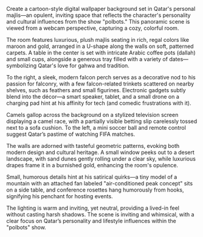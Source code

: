 Create a cartoon-style digital wallpaper background set in Qatar's personal majlis—an opulent, inviting space that reflects the character's personality and cultural influences from the show "polbots." This panoramic scene is viewed from a webcam perspective, capturing a cozy, colorful room.

The room features luxurious, plush majlis seating in rich, regal colors like maroon and gold, arranged in a U-shape along the walls on soft, patterned carpets. A table in the center is set with intricate Arabic coffee pots (dallah) and small cups, alongside a generous tray filled with a variety of dates—symbolizing Qatar's love for gahwa and tradition.

To the right, a sleek, modern falcon perch serves as a decorative nod to his passion for falconry, with a few falcon-related trinkets scattered on nearby shelves, such as feathers and small figurines. Electronic gadgets subtly blend into the décor—a smart speaker, tablet, and a small drone on a charging pad hint at his affinity for tech (and comedic frustrations with it).

Camels gallop across the background on a stylized television screen displaying a camel race, with a partially visible betting slip carelessly tossed next to a sofa cushion. To the left, a mini soccer ball and remote control suggest Qatar’s pastime of watching FIFA matches.

The walls are adorned with tasteful geometric patterns, evoking both modern design and cultural heritage. A small window peeks out to a desert landscape, with sand dunes gently rolling under a clear sky, while luxurious drapes frame it in a burnished gold, enhancing the room's opulence.

Small, humorous details hint at his satirical quirks—a tiny model of a mountain with an attached fan labeled "air-conditioned peak concept" sits on a side table, and conference rosettes hang humorously from hooks, signifying his penchant for hosting events.

The lighting is warm and inviting, yet neutral, providing a lived-in feel without casting harsh shadows. The scene is inviting and whimsical, with a clear focus on Qatar’s personality and lifestyle influences within the "polbots" show.